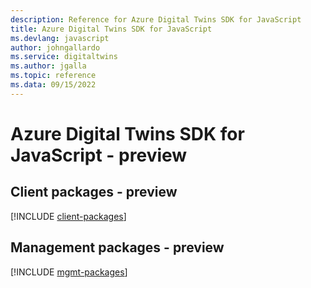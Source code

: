 ```yaml
---
description: Reference for Azure Digital Twins SDK for JavaScript
title: Azure Digital Twins SDK for JavaScript
ms.devlang: javascript
author: johngallardo
ms.service: digitaltwins
ms.author: jgalla
ms.topic: reference
ms.data: 09/15/2022
---
```

# Azure Digital Twins SDK for JavaScript - preview

## Client packages - preview
[!INCLUDE [client-packages](digital-twins-client-index.md)]
## Management packages - preview
[!INCLUDE [mgmt-packages](digital-twins-mgmt-index.md)]